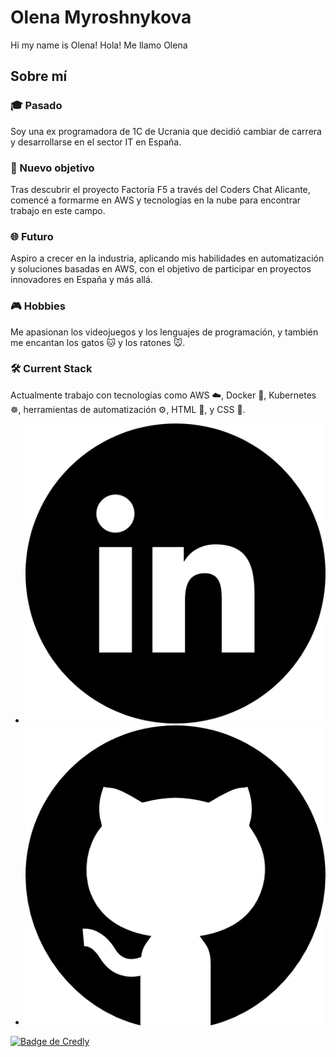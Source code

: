 # Olena Myroshnykova
Hi my name is Olena!
Hola! Me llamo Olena
<div class="about-us">
  <h2>Sobre mí</h2>
  <div class="section">
    <h3>🎓 Pasado</h3>
    <p>Soy una ex programadora de 1C de Ucrania que decidió cambiar de carrera y desarrollarse en el sector IT en España.</p>
  </div>
  
  <div class="section">
    <h3>🚀 Nuevo objetivo</h3>
    <p>Tras descubrir el proyecto Factoría F5 a través del Coders Chat Alicante, comencé a formarme en AWS y tecnologías en la nube para encontrar trabajo en este campo.</p>
  </div>

  <div class="section">
    <h3>🌐 Futuro</h3>
    <p>Aspiro a crecer en la industria, aplicando mis habilidades en automatización y soluciones basadas en AWS, con el objetivo de participar en proyectos innovadores en España y más allá.</p>
  </div>

  <div class="section">
    <h3>🎮 Hobbies</h3>
    <p>Me apasionan los videojuegos y los lenguajes de programación, y también me encantan los gatos 🐱 y los ratones 🐭.</p>
  </div>
</div>

<div class="section">
  <h3>🛠️ Current Stack</h3>
  <p>Actualmente trabajo con tecnologías como AWS ☁️, Docker 🐳, Kubernetes ☸️, herramientas de automatización ⚙️, HTML 📝, y CSS 🎨.</p>
</div>
<ul class="member-contacts">
  <li class="member-link">
    <a
      href="https://www.linkedin.com/in/OlenaMyroshnykova"
      target="_blank"
      ><img
        class="member-icon"
        src="linkedin.png"
        alt="linkedin icon"
    /></a>
  </li>
  <li class="member-link">
    <a href="https://github.com/OlenaMyroshnykova" target="_blank"
      ><img
        class="member-icon"
        src="github.png"
        alt="github icon"
    /></a>
  </li>
</ul>
<a
  href="https://www.credly.com/badges/7bb326e7-14fe-463e-adb1-c43a2a477072/public_url"
  target="_blank">
  <img class="footer-bage"
    src="https://images.credly.com/size/340x340/images/00634f82-b07f-4bbd-a6bb-53de397fc3a6/image.png"
    alt="Badge de Credly"
    style="width: 150px; height: 150px"/>
</a>
